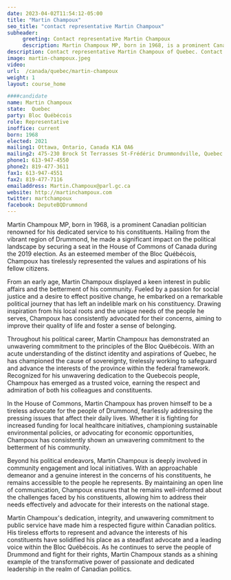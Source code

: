 ```yaml
---
date: 2023-04-02T11:54:12-05:00
title: "Martin Champoux"
seo_title: "contact representative Martin Champoux"
subheader:
     greeting: Contact representative Martin Champoux
     description: Martin Champoux MP, born in 1968, is a prominent Canadian politician renowned for his dedicated service to his constituents.
description: Contact representative Martin Champoux of Quebec. Contact information for Martin Champoux includes email address, phone number, and mailing address.
image: martin-champoux.jpeg
video:
url:  /canada/quebec/martin-champoux
weight: 1
layout: course_home

####candidate
name: Martin Champoux
state:	Quebec
party: Bloc Québécois
role: Representative
inoffice: current
born: 1968
elected: 2021
mailing1: Ottawa, Ontario, Canada K1A 0A6
mailing2: 475-230 Brock St Terrasses St-Frédéric Drummondville, Quebec J2C 1M3
phone1: 613-947-4550
phone2: 819-477-3611
fax1: 613-947-4551
fax2: 819-477-7116
emailaddress: Martin.Champoux@parl.gc.ca
website: http://martinchampoux.com
twitter: martchampoux
facebook: DeputeBQDrummond
---
```


Martin Champoux MP, born in 1968, is a prominent Canadian politician renowned for his dedicated service to his constituents. Hailing from the vibrant region of Drummond, he made a significant impact on the political landscape by securing a seat in the House of Commons of Canada during the 2019 election. As an esteemed member of the Bloc Québécois, Champoux has tirelessly represented the values and aspirations of his fellow citizens.

From an early age, Martin Champoux displayed a keen interest in public affairs and the betterment of his community. Fueled by a passion for social justice and a desire to effect positive change, he embarked on a remarkable political journey that has left an indelible mark on his constituency. Drawing inspiration from his local roots and the unique needs of the people he serves, Champoux has consistently advocated for their concerns, aiming to improve their quality of life and foster a sense of belonging.

Throughout his political career, Martin Champoux has demonstrated an unwavering commitment to the principles of the Bloc Québécois. With an acute understanding of the distinct identity and aspirations of Quebec, he has championed the cause of sovereignty, tirelessly working to safeguard and advance the interests of the province within the federal framework. Recognized for his unwavering dedication to the Quebecois people, Champoux has emerged as a trusted voice, earning the respect and admiration of both his colleagues and constituents.

In the House of Commons, Martin Champoux has proven himself to be a tireless advocate for the people of Drummond, fearlessly addressing the pressing issues that affect their daily lives. Whether it is fighting for increased funding for local healthcare initiatives, championing sustainable environmental policies, or advocating for economic opportunities, Champoux has consistently shown an unwavering commitment to the betterment of his community.

Beyond his political endeavors, Martin Champoux is deeply involved in community engagement and local initiatives. With an approachable demeanor and a genuine interest in the concerns of his constituents, he remains accessible to the people he represents. By maintaining an open line of communication, Champoux ensures that he remains well-informed about the challenges faced by his constituents, allowing him to address their needs effectively and advocate for their interests on the national stage.

Martin Champoux's dedication, integrity, and unwavering commitment to public service have made him a respected figure within Canadian politics. His tireless efforts to represent and advance the interests of his constituents have solidified his place as a steadfast advocate and a leading voice within the Bloc Québécois. As he continues to serve the people of Drummond and fight for their rights, Martin Champoux stands as a shining example of the transformative power of passionate and dedicated leadership in the realm of Canadian politics.
